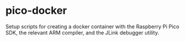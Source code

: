 # pico-docker
Setup scripts for creating a docker container with the Raspberry Pi Pico SDK, the relevant ARM compiler, and the JLink debugger utility.
